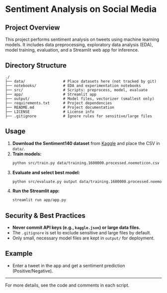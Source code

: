 # Sentiment Analysis on Social Media

## Project Overview
This project performs sentiment analysis on tweets using machine learning models. It includes data preprocessing, exploratory data analysis (EDA), model training, evaluation, and a Streamlit web app for inference.

## Directory Structure
```
./
├── data/                 # Place datasets here (not tracked by git)
├── notebooks/            # EDA and experimentation notebooks
├── src/                  # Scripts: preprocess, model, evaluate
├── app/                  # Streamlit app
├── output/               # Model files, vectorizer (smallest only)
├── requirements.txt      # Project dependencies
├── README.md             # Project documentation
├── LICENSE               # License info
├── .gitignore            # Ignore rules for sensitive/large files
```

## Usage
1. **Download the Sentiment140 dataset** from [Kaggle](https://www.kaggle.com/datasets/kazanova/sentiment140) and place the CSV in `data/`.
2. **Train models:**
   ```bash
   python src/train.py data/training.1600000.processed.noemoticon.csv output
   ```
3. **Evaluate and select best model:**
   ```bash
   python src/evaluate.py output data/training.1600000.processed.noemoticon.csv
   ```
4. **Run the Streamlit app:**
   ```bash
   streamlit run app/app.py
   ```

## Security & Best Practices
- **Never commit API keys (e.g., `kaggle.json`) or large data files.**
- The `.gitignore` is set to exclude sensitive and large files by default.
- Only small, necessary model files are kept in `output/` for deployment.

## Example
- Enter a tweet in the app and get a sentiment prediction (Positive/Negative).

---
For more details, see the code and comments in each script. 
